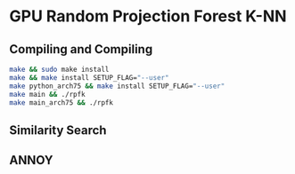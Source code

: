 # GPU Random Projection Forest K-NN

## Compiling and Compiling
```bash
make && sudo make install
make && make install SETUP_FLAG="--user"
make python_arch75 && make install SETUP_FLAG="--user"
make main && ./rpfk
make main_arch75 && ./rpfk
```

## Similarity Search

## ANNOY
